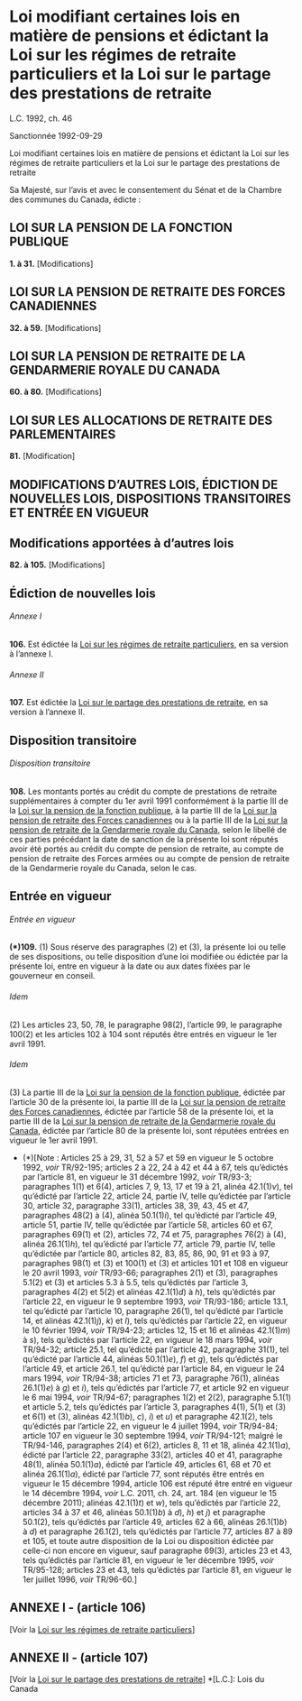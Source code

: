 # Loi modifiant certaines lois en matière de pensions et édictant la Loi sur les régimes de retraite particuliers et la Loi sur le partage des prestations de retraite

L.C. 1992, ch. 46

Sanctionnée 1992-09-29

Loi modifiant certaines lois en matière de pensions et édictant la Loi sur les régimes de retraite particuliers et la Loi sur le partage des prestations de retraite

Sa Majesté, sur l’avis et avec le consentement du Sénat et de la Chambre des communes du Canada, édicte :

## LOI SUR LA PENSION DE LA FONCTION PUBLIQUE

**1\. à 31.** [Modifications]

## LOI SUR LA PENSION DE RETRAITE DES FORCES CANADIENNES

**32\. à 59.** [Modifications]

## LOI SUR LA PENSION DE RETRAITE DE LA GENDARMERIE ROYALE DU CANADA

**60\. à 80.** [Modifications]

## LOI SUR LES ALLOCATIONS DE RETRAITE DES PARLEMENTAIRES

**81.** [Modification]

## MODIFICATIONS D’AUTRES LOIS, ÉDICTION DE NOUVELLES LOIS, DISPOSITIONS TRANSITOIRES ET ENTRÉE EN VIGUEUR

## Modifications apportées à d’autres lois

**82\. à 105.** [Modifications]

## Édiction de nouvelles lois

###### Annexe I

**106.** Est édictée la [Loi sur les régimes de retraite particuliers](/canada/fra/lois/S/S-15.2.md), en sa version à l’annexe I.

###### Annexe II

**107.** Est édictée la [Loi sur le partage des prestations de retraite](/canada/fra/lois/P/P-6.7.md), en sa version à l’annexe II.

## Disposition transitoire

###### Disposition transitoire

**108.** Les montants portés au crédit du compte de prestations de retraite supplémentaires à compter du 1er avril 1991 conformément à la partie III de la [Loi sur la pension de la fonction publique](/canada/fra/lois/P/P-36.md), à la partie III de la [Loi sur la pension de retraite des Forces canadiennes](/canada/fra/lois/C/C-17.md) ou à la partie III de la [Loi sur la pension de retraite de la Gendarmerie royale du Canada](/canada/fra/lois/R/R-11.md), selon le libellé de ces parties précédant la date de sanction de la présente loi sont réputés avoir été portés au crédit du compte de pension de retraite, au compte de pension de retraite des Forces armées ou au compte de pension de retraite de la Gendarmerie royale du Canada, selon le cas.

## Entrée en vigueur

###### Entrée en vigueur

**(*)109.** (1) Sous réserve des paragraphes (2) et (3), la présente loi ou telle de ses dispositions, ou telle disposition d’une loi modifiée ou édictée par la présente loi, entre en vigueur à la date ou aux dates fixées par le gouverneur en conseil.

###### Idem

(2) Les articles 23, 50, 78, le paragraphe 98(2), l’article 99, le paragraphe 100(2) et les articles 102 à 104 sont réputés être entrés en vigueur le 1er avril 1991.

###### Idem

(3) La partie III de la [Loi sur la pension de la fonction publique](/canada/fra/lois/P/P-36.md), édictée par l’article 30 de la présente loi, la partie III de la [Loi sur la pension de retraite des Forces canadiennes](/canada/fra/lois/C/C-17.md), édictée par l’article 58 de la présente loi, et la partie III de la [Loi sur la pension de retraite de la Gendarmerie royale du Canada](/canada/fra/lois/R/R-11.md), édictée par l’article 80 de la présente loi, sont réputées entrées en vigueur le 1er avril 1991.

  * (*)[Note : Articles 25 à 29, 31, 52 à 57 et 59 en vigueur le 5 octobre 1992, _voir_ TR/92-195; articles 2 à 22, 24 à 42 et 44 à 67, tels qu’édictés par l’article 81, en vigueur le 31 décembre 1992, _voir_ TR/93-3; paragraphes 1(1) et 6(4), articles 7, 9, 13, 17 et 19 à 21, alinéa 42.1(1)_v_), tel qu’édicté par l’article 22, article 24, partie IV, telle qu’édictée par l’article 30, article 32, paragraphe 33(1), articles 38, 39, 43, 45 et 47, paragraphes 48(2) à (4), alinéa 50.1(1)_i_), tel qu’édicté par l’article 49, article 51, partie IV, telle qu’édictée par l’article 58, articles 60 et 67, paragraphes 69(1) et (2), articles 72, 74 et 75, paragraphes 76(2) à (4), alinéa 26.1(1)_h_), tel qu’édicté par l’article 77, article 79, partie IV, telle qu’édictée par l’article 80, articles 82, 83, 85, 86, 90, 91 et 93 à 97, paragraphes 98(1) et (3) et 100(1) et (3) et articles 101 et 108 en vigueur le 20 avril 1993, _voir_ TR/93-66; paragraphes 2(1) et (3), paragraphes 5.1(2) et (3) et articles 5.3 à 5.5, tels qu’édictés par l’article 3, paragraphes 4(2) et 5(2) et alinéas 42.1(1)_d_) à _h_), tels qu’édictés par l’article 22, en vigueur le 9 septembre 1993, _voir_ TR/93-186; article 13.1, tel qu’édicté par l’article 10, paragraphe 26(1), tel qu’édicté par l’article 14, et alinéas 42.1(1)_j_), _k_) et _l_), tels qu’édictés par l’article 22, en vigueur le 10 février 1994, _voir_ TR/94-23; articles 12, 15 et 16 et alinéas 42.1(1)_m_) à _s_), tels qu’édictés par l’article 22, en vigueur le 18 mars 1994, _voir_ TR/94-32; article 25.1, tel qu’édicté par l’article 42, paragraphe 31(1), tel qu’édicté par l’article 44, alinéas 50.1(1)_e_), _f_) et _g_), tels qu’édictés par l’article 49, et article 26.1, tel qu’édicté par l’article 84, en vigueur le 24 mars 1994, _voir_ TR/94-38; articles 71 et 73, paragraphe 76(1), alinéas 26.1(1)_e_) à _g_) et _i_), tels qu’édictés par l’article 77, et article 92 en vigueur le 6 mai 1994, _voir_ TR/94-67; paragraphes 1(2) et 2(2), paragraphe 5.1(1) et article 5.2, tels qu’édictés par l’article 3, paragraphes 4(1), 5(1) et (3) et 6(1) et (3), alinéas 42.1(1)_b_), _c_), _i_) et _u_) et paragraphe 42.1(2), tels qu’édictés par l’article 22, en vigueur le 4 juillet 1994, _voir_ TR/94-84; article 107 en vigueur le 30 septembre 1994, _voir_ TR/94-121; malgré le TR/94-146, paragraphes 2(4) et 6(2), articles 8, 11 et 18, alinéa 42.1(1)_a_), édicté par l’article 22, paragraphe 33(2), articles 40 et 41, paragraphe 48(1), alinéa 50.1(1)_a_), édicté par l’article 49, articles 61, 68 et 70 et alinéa 26.1(1)_a_), édicté par l’article 77, sont réputés être entrés en vigueur le 15 décembre 1994, article 106 est réputé être entré en vigueur le 14 décembre 1994, _voir_ L.C. 2011, ch. 24, art. 184 (en vigueur le 15 décembre 2011); alinéas 42.1(1)_t_) et _w_), tels qu’édictés par l’article 22, articles 34 à 37 et 46, alinéas 50.1(1)_b_) à _d_), _h_) et _j_) et paragraphe 50.1(2), tels qu’édictés par l’article 49, articles 62 à 66, alinéas 26.1(1)_b_) à _d_) et paragraphe 26.1(2), tels qu’édictés par l’article 77, articles 87 à 89 et 105, et toute autre disposition de la Loi ou disposition édictée par celle-ci non encore en vigueur, sauf paragraphe 69(3), articles 23 et 43, tels qu’édictés par l’article 81, en vigueur le 1er décembre 1995, _voir_ TR/95-128; articles 23 et 43, tels qu’édictés par l’article 81, en vigueur le 1er juillet 1996, _voir_ TR/96-60.]

## ANNEXE I - (article 106)

[Voir la [Loi sur les régimes de retraite particuliers](/canada/fra/lois/S/S-15.2.md)]

## ANNEXE II - (article 107)

[Voir la [Loi sur le partage des prestations de retraite](/canada/fra/lois/P/P-6.7.md)]
  *[L.C.]: Lois du Canada
